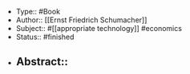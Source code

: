 - Type:: #Book
- Author:: [[Ernst Friedrich Schumacher]]
- Subject:: #[[appropriate technology]] #economics
- Status:: #finished
- Abstract::
    - 
